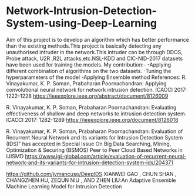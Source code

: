 # Network-Intrusion-Detection-System-using-Deep-Learning
   Aim of this project is to develop an algorithm which has better performance than the existing methods.This project is basically detecting any unauthorised intruder in the network.This intruder can be through DDOS, Probe attack, U2R ,R2L attacks,etc.NSL-KDD and CIC-NID-2017 datasets have been used for training the models.
My contribution:-
  -Applying different combination of algorithms on the two datasets.
  -Tuning the hyperparameters of the model 
  -Applying Ensemble method
References:
R. Vinayakumar, K. P. Soman, Prabaharan Poornachandran: Applying convolutional neural network for network intrusion detection. ICACCI 2017: 1222-1228 https://ieeexplore.ieee.org/abstract/document/8126009

R. Vinayakumar, K. P. Soman, Prabaharan Poornachandran: Evaluating effectiveness of shallow and deep networks to intrusion detection system. ICACCI 2017: 1282-1289 https://ieeexplore.ieee.org/document/8126018

R. Vinayakumar, K. P. Soman, Prabaharan Poornachandran: Evaluation of Recurrent Neural Network and its variants for Intrusion Detection System (IDS)" has accepted in Special Issue On Big Data Searching, Mining, Optimization & Securing (BSMOS) Peer to Peer Cloud Based Networks in IJISMD https://www.igi-global.com/article/evaluation-of-recurrent-neural-network-and-its-variants-for-intrusion-detection-system-ids/204371

https://github.com/jvmancuso/DeepIDS
XIANWEI GAO , CHUN SHAN , CHANGZHEN HU, ZEQUN NIU , AND ZHEN LIU:An Adaptive Ensemble Machine Learning Model for Intrusion Detection

